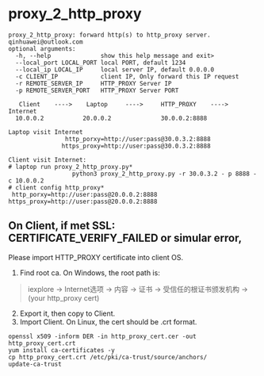 # proxy_2_http_proxy
```
proxy_2_http_proxy: forward http(s) to http_proxy server. qinhuawei@outlook.com
optional arguments:
  -h, --help              show this help message and exit>
  --local_port LOCAL_PORT local PORT, default 1234                   
  --local_ip LOCAL_IP     local server IP, default 0.0.0.0
  -c CLIENT_IP            client IP, Only forward this IP request
  -r REMOTE_SERVER_IP     HTTP_PROXY Server IP
  -p REMOTE_SERVER_PORT   HTTP_PROXY Server PORT

   Client    ---->    Laptop     ---->     HTTP_PROXY    ---->   Internet
  10.0.0.2           20.0.0.2              30.0.0.2:8888

Laptop visit Internet
                http_porxy=http://user:pass@30.0.3.2:8888
               https_proxy=http://user:pass@30.0.3.2:8888

Client visit Internet:
# laptop run proxy_2_http_proxy.py*
                  python3 proxy_2_http_proxy.py -r 30.0.3.2 - p 8888 -c 10.0.0.2
# client config http_proxy*
 http_porxy=http://user:pass@20.0.0.2:8888
https_proxy=http://user:pass@20.0.0.2:8888
```

## On Client, if met SSL: CERTIFICATE_VERIFY_FAILED or simular error,
Please import HTTP_PROXY certificate into client OS.
1. Find root ca. On Windows, the root path is: 
> iexplore -> Internet选项 -> 内容 -> 证书 -> 受信任的根证书颁发机构 -> (your http_proxy cert)
2. Export it, then copy to Client.
3. Import Client. On Linux, the cert should be .crt format.
```
openssl x509 -inform DER -in http_proxy_cert.cer -out http_proxy_cert.crt
yum install ca-certificates -y
cp http_proxy_cert.crt /etc/pki/ca-trust/source/anchors/
update-ca-trust
```
